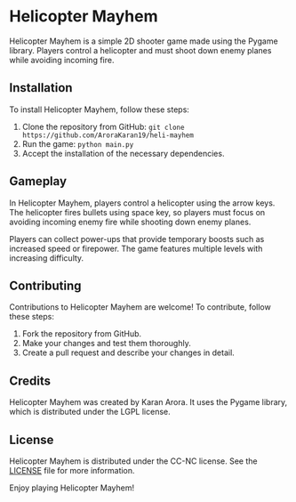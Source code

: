# Helicopter Mayhem

Helicopter Mayhem is a simple 2D shooter game made using the Pygame library. Players control a helicopter and must shoot down enemy planes while avoiding incoming fire.

## Installation

To install Helicopter Mayhem, follow these steps:

1. Clone the repository from GitHub: `git clone https://github.com/AroraKaran19/heli-mayhem`
2. Run the game: `python main.py`
3. Accept the installation of the necessary dependencies.

## Gameplay

In Helicopter Mayhem, players control a helicopter using the arrow keys. The helicopter fires bullets using space key, so players must focus on avoiding incoming enemy fire while shooting down enemy planes.

Players can collect power-ups that provide temporary boosts such as increased speed or firepower. The game features multiple levels with increasing difficulty.

## Contributing

Contributions to Helicopter Mayhem are welcome! To contribute, follow these steps:

1. Fork the repository from GitHub.
2. Make your changes and test them thoroughly.
3. Create a pull request and describe your changes in detail.

## Credits

Helicopter Mayhem was created by Karan Arora. It uses the Pygame library, which is distributed under the LGPL license.

## License

Helicopter Mayhem is distributed under the CC-NC license. See the [LICENSE](https://github.com/AroraKaran19/heli-mayhem/blob/temp/LICENSE.MD) file for more information.

Enjoy playing Helicopter Mayhem!
